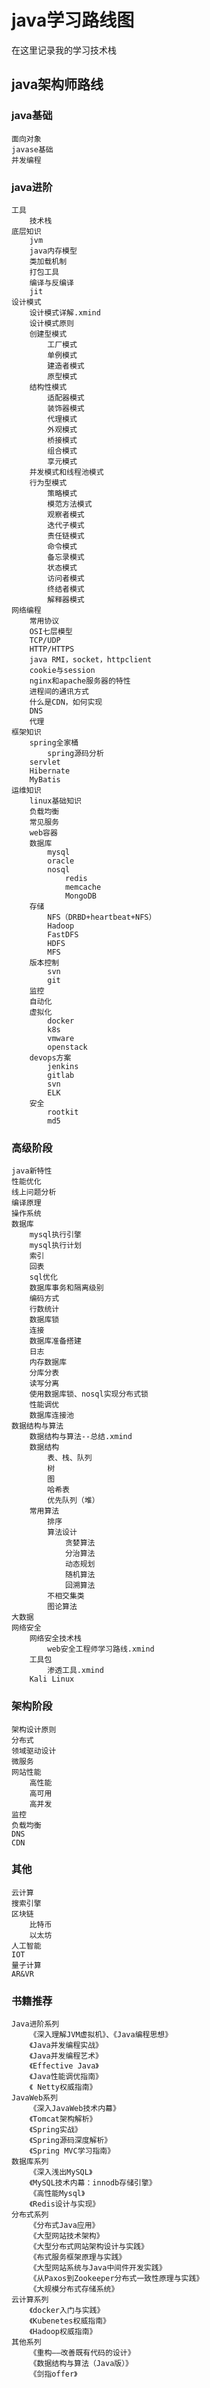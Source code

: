 # java学习路线图
在这里记录我的学习技术栈
## java架构师路线

### java基础
	面向对象
	javase基础
	并发编程
### java进阶
	工具
		技术栈
	底层知识
		jvm
		java内存模型
		类加载机制
		打包工具
		编译与反编译
		jit
	设计模式
		设计模式详解.xmind
		设计模式原则
		创建型模式
			工厂模式
			单例模式
			建造者模式
			原型模式
		结构性模式
			适配器模式
			装饰器模式
			代理模式
			外观模式
			桥接模式
			组合模式
			享元模式
		并发模式和线程池模式
		行为型模式
			策略模式
			模范方法模式
			观察者模式
			迭代子模式
			责任链模式
			命令模式
			备忘录模式
			状态模式
			访问者模式
			终结者模式
			解释器模式
	网络编程
		常用协议
		OSI七层模型
		TCP/UDP
		HTTP/HTTPS
		java RMI，socket，httpclient
		cookie与session
		nginx和apache服务器的特性
		进程间的通讯方式
		什么是CDN，如何实现
		DNS
		代理
	框架知识
		spring全家桶
			spring源码分析
		servlet
		Hibernate
		MyBatis
	运维知识
		linux基础知识
		负载均衡
		常见服务
		web容器
		数据库
			mysql
			oracle
			nosql
				redis
				memcache
				MongoDB
		存储
			NFS（DRBD+heartbeat+NFS）
			Hadoop
			FastDFS
			HDFS
			MFS
		版本控制
			svn
			git
		监控
		自动化
		虚拟化
			docker
			k8s
			vmware
			openstack
		devops方案
			jenkins
			gitlab
			svn
			ELK
		安全
			rootkit
			md5
### 高级阶段
	java新特性
	性能优化
	线上问题分析
	编译原理
	操作系统
	数据库
		mysql执行引擎
		mysql执行计划
		索引
		回表
		sql优化
		数据库事务和隔离级别
		编码方式
		行数统计
		数据库锁
		连接
		数据库准备搭建
		日志
		内存数据库
		分库分表
		读写分离
		使用数据库锁、nosql实现分布式锁
		性能调优
		数据库连接池
	数据结构与算法
		数据结构与算法--总结.xmind
		数据结构
			表、栈、队列
			树
			图
			哈希表
			优先队列（堆）
		常用算法
			排序
			算法设计
				贪婪算法
				分治算法
				动态规划
				随机算法
				回溯算法
			不相交集类
			图论算法
	大数据
	网络安全
		网络安全技术栈
			web安全工程师学习路线.xmind
		工具包
			渗透工具.xmind
		Kali Linux
### 架构阶段
	架构设计原则
	分布式
	领域驱动设计
	微服务
	网站性能
		高性能
		高可用
		高并发
	监控
	负载均衡
	DNS
	CDN
### 其他
	云计算
	搜索引擎
	区块链
		比特币
		以太坊
	人工智能
	IOT
	量子计算
	AR&VR
### 书籍推荐
	Java进阶系列
		《深入理解JVM虚拟机》、《Java编程思想》
		《Java并发编程实战》
		《Java并发编程艺术》
		《Effective Java》
		《Java性能调优指南》
		《 Netty权威指南》
	JavaWeb系列
		《深入JavaWeb技术内幕》
		《Tomcat架构解析》
		《Spring实战》
		《Spring源码深度解析》
		《Spring MVC学习指南》
	数据库系列
		《深入浅出MySQL》
		《MySQL技术内幕：innodb存储引擎》
		《高性能Mysql》
		《Redis设计与实现》
	分布式系列
		《分布式Java应用》
		《大型网站技术架构》
		《大型分布式网站架构设计与实践》
		《布式服务框架原理与实践》
		《大型网站系统与Java中间件开发实践》
		《从Paxos到Zookeeper分布式一致性原理与实践》
		《大规模分布式存储系统》
	云计算系列
		《docker入门与实践》
		《Kubenetes权威指南》
		《Hadoop权威指南》
	其他系列
		《重构——改善既有代码的设计》
		《数据结构与算法（Java版）》
		《剑指offer》
